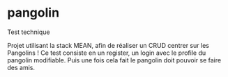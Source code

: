 # pangolin
Test technique

Projet utilisant la stack MEAN, afin de réaliser un CRUD centrer sur les Pangolins !
Ce test consiste en un register, un login avec le profile du pangolin modifiable.
Puis une fois cela fait le pangolin doit pouvoir se faire des amis.
